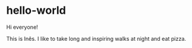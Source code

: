# hello-world

Hi everyone!

This is Inês. I like to take long and inspiring walks at night and eat pizza.
